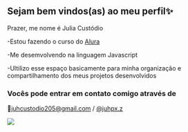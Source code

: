 ## Sejam bem vindos(as) ao meu perfil✨

Prazer, me nome é Julia Custódio

-Estou fazendo o curso do [Alura](https://www.alura.com.br)

-Me desemvolvendo na linguagem Javascript

-Ultilizo esse espaço basicamente para minha organização e compartilhamento dos meus projetos desenvolvidos

### Vocês pode entrar em contato comigo através de
📧juhcustodio205@gmail.com / [@juhpx.z](https://www.instagram.com/juhpx.z/)




![](https://media1.tenor.com/m/ZuXnTDxIbjQAAAAC/shocked-shocked-cat.gif)
